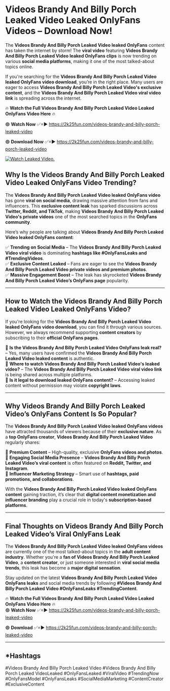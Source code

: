 # Videos Brandy And Billy Porch Leaked Video Leaked OnlyFans Videos – Download Now!

The **Videos Brandy And Billy Porch Leaked Video leaked OnlyFans** content has taken the internet by storm! The **viral video** featuring **Videos Brandy And Billy Porch Leaked Video leaked OnlyFans clips** is now trending on various **social media platforms**, making it one of the most talked-about topics online.  

If you're searching for the **Videos Brandy And Billy Porch Leaked Video leaked OnlyFans video download**, you’re in the right place. Many users are eager to access **Videos Brandy And Billy Porch Leaked Video's exclusive content**, and the **Videos Brandy And Billy Porch Leaked Video viral video link** is spreading across the internet.  

🔥 **Watch the Full Videos Brandy And Billy Porch Leaked Video Leaked OnlyFans Video Here** 🔥  

🟢 **Watch Now** ✅=► https://2k25fun.com/videos-brandy-and-billy-porch-leaked-video

🟢 **Download Now** ✅=► https://2k25fun.com/videos-brandy-and-billy-porch-leaked-video

[![Watch Leaked Video.](https://miro.medium.com/v2/resize:fit:828/format:webp/1*cilzJN44JGOrTw9NJCrNHA.gif "Watch Leaked Video")](https://2k25fun.com/videos-brandy-and-billy-porch-leaked-video)

## **Why Is the Videos Brandy And Billy Porch Leaked Video Leaked OnlyFans Video Trending?**  

The **Videos Brandy And Billy Porch Leaked Video leaked OnlyFans video** has gone **viral on social media**, drawing massive attention from fans and influencers. This **exclusive content leak** has sparked discussions across **Twitter, Reddit, and TikTok**, making **Videos Brandy And Billy Porch Leaked Video's private videos** one of the most searched topics in the **OnlyFans community**.  

Here’s why people are talking about **Videos Brandy And Billy Porch Leaked Video leaked OnlyFans content**:  

✅ **Trending on Social Media** – The **Videos Brandy And Billy Porch Leaked Video viral video** is dominating **hashtags like #OnlyFansLeaks and #TrendingVideos**.  
✅ **Exclusive Content Leaked** – Fans are eager to see the **Videos Brandy And Billy Porch Leaked Video private videos and premium photos**.  
✅ **Massive Engagement Boost** – The leak has skyrocketed **Videos Brandy And Billy Porch Leaked Video’s OnlyFans page** popularity.  

---

## **How to Watch the Videos Brandy And Billy Porch Leaked Video Leaked OnlyFans Video?**  

If you're looking for the **Videos Brandy And Billy Porch Leaked Video leaked OnlyFans video download**, you can find it through various sources. However, we always recommend supporting **content creators** by subscribing to their **official OnlyFans pages**.  

🔹 **Is the Videos Brandy And Billy Porch Leaked Video OnlyFans leak real?** – Yes, many users have confirmed the **Videos Brandy And Billy Porch Leaked Video leaked content** is authentic.  
🔹 **Where to watch Videos Brandy And Billy Porch Leaked Video's leaked video?** – The **Videos Brandy And Billy Porch Leaked Video viral video link** is being shared across multiple platforms.  
🔹 **Is it legal to download leaked OnlyFans content?** – Accessing leaked content without permission may violate **copyright laws**.  

---

## **Why Videos Brandy And Billy Porch Leaked Video’s OnlyFans Content Is So Popular?**  

The **Videos Brandy And Billy Porch Leaked Video leaked OnlyFans videos** have attracted thousands of viewers because of their **exclusive nature**. As a **top OnlyFans creator**, **Videos Brandy And Billy Porch Leaked Video** regularly shares:  

📌 **Premium Content** – High-quality, exclusive **OnlyFans videos and photos**.  
📌 **Engaging Social Media Presence** – **Videos Brandy And Billy Porch Leaked Video’s viral content** is often featured on **Reddit, Twitter, and Instagram**.  
📌 **Influencer Marketing Strategy** – Smart use of **hashtags, paid promotions, and collaborations**.  

With the **Videos Brandy And Billy Porch Leaked Video leaked OnlyFans content** gaining traction, it’s clear that **digital content monetization and influencer branding** play a crucial role in today's **subscription-based platforms**.  

---

## **Final Thoughts on Videos Brandy And Billy Porch Leaked Video’s Viral OnlyFans Leak**  

The **Videos Brandy And Billy Porch Leaked Video leaked OnlyFans videos** are currently one of the most talked-about topics in the **adult content industry**. Whether you're a **fan of Videos Brandy And Billy Porch Leaked Video**, a **content creator**, or just someone interested in **viral social media trends**, this leak has become a **major digital sensation**.  

Stay updated on the latest **Videos Brandy And Billy Porch Leaked Video OnlyFans leaks** and social media trends by following **#Videos Brandy And Billy Porch Leaked Video #OnlyFansLeaks #TrendingContent**.  

🔥 **Watch the Full Videos Brandy And Billy Porch Leaked Video Leaked OnlyFans Video Here** 🔥  
🟢 **Watch Now** ✅=► https://2k25fun.com/videos-brandy-and-billy-porch-leaked-video

🟢 **Download** ✅=► https://2k25fun.com/videos-brandy-and-billy-porch-leaked-video

---

## *Hashtags
#Videos Brandy And Billy Porch Leaked Video #Videos Brandy And Billy Porch Leaked VideoLeaked #OnlyFansLeaked #ViralVideo #TrendingNow #OnlyFansModel #OnlyFansLeaks #SocialMediaMarketing #ContentCreator #ExclusiveContent  